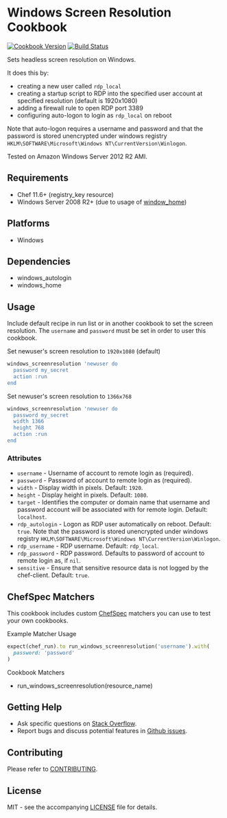 # Windows Screen Resolution Cookbook

[![Cookbook Version](http://img.shields.io/cookbook/v/windows_screenresolution.svg?style=flat-square)][cookbook]
[![Build Status](https://img.shields.io/appveyor/ci/dhoer/chef-windows-screenresolution/master.svg?style=flat-square)][win]

[cookbook]: https://supermarket.chef.io/cookbooks/windows_screenresolution
[win]: https://ci.appveyor.com/project/dhoer/chef-windows-screenresolution

Sets headless screen resolution on Windows.  

It does this by:
 
- creating a new user called `rdp_local` 
- creating a startup script to RDP into the specified user account at specified resolution (default is 1920x1080) 
- adding a firewall rule to open RDP port 3389
- configuring auto-logon to login as `rdp_local` on reboot

Note that auto-logon requires a username and password and that the password is stored unencrypted under 
windows registry `HKLM\SOFTWARE\Microsoft\Windows NT\CurrentVersion\Winlogon`.

Tested on Amazon Windows Server 2012 R2 AMI.

## Requirements

- Chef 11.6+ (registry_key resource)
- Windows Server 2008 R2+ (due to usage of [window_home](https://github.com/dhoer/chef-windows_home))

## Platforms

- Windows

## Dependencies

- windows_autologin
- windows_home

## Usage

Include default recipe in run list or in another cookbook to set the screen resolution. 
The `username` and `password` must be set in order to user this cookbook.  

Set newuser's screen resolution to `1920x1080` (default)

``` ruby
windows_screenresolution 'newuser do
  password my_secret
  action :run
end
```

Set newuser's screen resolution to `1366x768`

```ruby
windows_screenresolution 'newuser do
  password my_secret
  width 1366
  height 768  
  action :run
end
```

### Attributes

- `username` - Username of account to remote login as (required).
- `password` - Password of account to remote login as (required).
- `width` -  Display width in pixels. Default: `1920`.
- `height` - Display height in pixels. Default: `1080`.
- `target` -   Identifies the computer or domain name that username and 
password account will be associated with for remote login. 
Default: `localhost`.
- `rdp_autologin` - Logon as RDP user automatically on reboot. Default:
`true`. Note that the password is stored unencrypted under windows 
registry `HKLM\SOFTWARE\Microsoft\Windows NT\CurrentVersion\Winlogon`.
- `rdp_username` -  RDP username. Default: `rdp_local`.
- `rdp_password` - RDP password. Defaults to password of account to 
remote login as, if `nil`.
- `sensitive` - Ensure that sensitive resource data is not logged by 
the chef-client. Default: `true`.

## ChefSpec Matchers

This cookbook includes custom [ChefSpec](https://github.com/sethvargo/chefspec) matchers you can use to test 
your own cookbooks.

Example Matcher Usage

```ruby
expect(chef_run).to run_windows_screenresolution('username').with(
  password: 'password'
)
```
      
Cookbook Matchers

- run_windows_screenresolution(resource_name)

## Getting Help

- Ask specific questions on [Stack Overflow](http://stackoverflow.com/questions/tagged/chef+windows+screen+resolution).
- Report bugs and discuss potential features in 
[Github issues](https://github.com/dhoer/chef-windows_screenresolution/issues).

## Contributing

Please refer to [CONTRIBUTING](https://github.com/dhoer/chef-windows_screenresolution/blob/master/CONTRIBUTING.md).

## License

MIT - see the accompanying [LICENSE](https://github.com/dhoer/chef-windows_screenresolution/blob/master/LICENSE.md) 
file for details.
